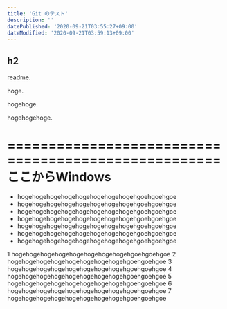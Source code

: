 ```yaml
---
title: 'Git のテスト'
description: ''
datePublished: '2020-09-21T03:55:27+09:00'
dateModified: '2020-09-21T03:59:13+09:00'
---
```


## h2

readme.

hoge.

hogehoge.

hogehogehoge.

====================================================
ここからWindows
====================================================

- hogehogehogehogehogehogehogehogehgoehgoehgoe
- hogehogehogehogehogehogehogehogehgoehgoehgoe
- hogehogehogehogehogehogehogehogehgoehgoehgoe
- hogehogehogehogehogehogehogehogehgoehgoehgoe
- hogehogehogehogehogehogehogehogehgoehgoehgoe
- hogehogehogehogehogehogehogehogehgoehgoehgoe
- hogehogehogehogehogehogehogehogehgoehgoehgoe


1 hogehogehogehogehogehogehogehogehgoehgoehgoe
2 hogehogehogehogehogehogehogehogehgoehgoehgoe
3 hogehogehogehogehogehogehogehogehgoehgoehgoe
4 hogehogehogehogehogehogehogehogehgoehgoehgoe
5 hogehogehogehogehogehogehogehogehgoehgoehgoe
6 hogehogehogehogehogehogehogehogehgoehgoehgoe
7 hogehogehogehogehogehogehogehogehgoehgoehgoe
